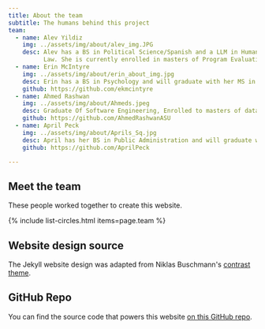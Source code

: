 ```yaml
---
title: About the team
subtitle: The humans behind this project
team:
  - name: Alev Yildiz
    img: ../assets/img/about/alev_img.JPG
    desc: Alev has a BS in Political Science/Spanish and a LLM in Human Rights 
          Law. She is currently enrolled in masters of Program Evaluation and Data           Analytics degree at ASU.
  - name: Erin McIntyre
    img: ../assets/img/about/erin_about_img.jpg
    desc: Erin has a BS in Psychology and will graduate with her MS in Program               Evaluation and Data Analytics December 2021. She is passionate about               research design, musical theatre, and teaching. 
    github: https://github.com/ekmcintyre
  - name: Ahmed Rashwan
    img: ../assets/img/about/Ahmeds.jpeg
    desc: Graduate Of Software Engineering, Enrolled to masters of data analytics            program at ASU   
    github: https://github.com/AhmedRashwanASU
  - name: April Peck
    img: ../assets/img/about/Aprils_Sq.jpg
    desc: April has her BS in Public Administration and will graduate with her MS      in program Evaluation and Data Analytics in May, 2022.               
    github: https://github.com/AprilPeck

---
```


## Meet the team

These people worked together to create this website.

{% include list-circles.html items=page.team %}

## Website design source

The Jekyll website design was adapted from Niklas Buschmann's [contrast theme](https://github.com/niklasbuschmann/contrast).

## GitHub Repo

You can find the source code that powers this website [on this GitHub repo](https://github.com/R-Class/cpp-528-template).

<!--- CSS for Circles --->

<style>

/* now starting CSS for circles down below */
.list-circles {
  text-align: center;

}

.list-circles-item {
  display: inline-block;
  width: 240px;
  vertical-align: top;
  margin: 0;
  padding: 20px;
}

/* make the background a bit brighter than the current dark gray (#282828) */
.list-circles-item:hover {
  background: #5e5e5e;
}

.list-circles-item .item-img {
  max-width: 200px;
  height: 200px;
  -webkit-border-radius: 50%;
  -moz-border-radius: 50%;
  border-radius: 50%;
  border: 1px solid #777;
}

.list-circles-item .item-desc {
  font-size: 16px;
}

.list-circles-item .item-links {
  margin-top: 5px;
}

.list-circles-item .item-link {
  margin:0 3px;
  color: #FFFFFF;
  text-decoration: none !important;
}

.list-circles-item .item-link:hover {
  color: #000000;
}

</style>
